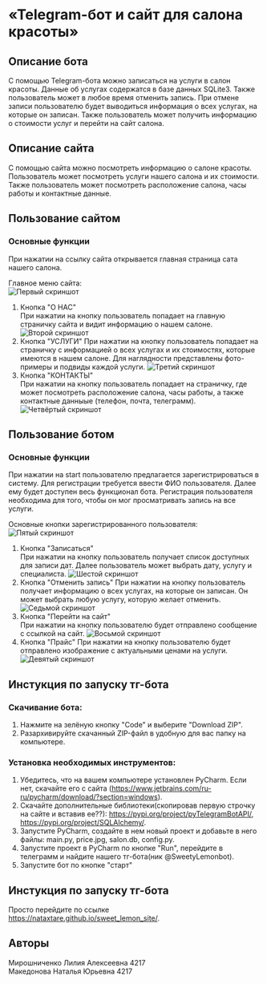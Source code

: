 # «Telegram-бот и сайт для салона красоты»  
## Описание бота
С помощью Telegram-бота можно записаться на услуги в салон красоты. Данные об услугах содержатся в базе данных SQLite3. Также пользователь может в любое время отменить запись. При отмене записи пользователю будет выводиться информация о всех услугах, на которые он записан. Также пользователь может получить информацию о стоимости услуг и перейти на сайт салона.
## Описание сайта
С помощью сайта можно посмотреть информацию о салоне красоты. Пользователь может посмотреть услуги нашего салона и их стоимости. Также пользователь может посмотреть расположение салона, часы работы и контактные данные.
## Пользование сайтом
### Основные функции
При нажатии на ссылку сайта открывается главная страница сата нашего салона.

Главное меню сайта:  
![Первый скриншот](https://github.com/Nataxtare/sweetlemon_bot/blob/main/screen/1.png)

1. Кнопка "О НАС"  
При нажатии на кнопку пользователь попадает на главную страничку сайта и видит информацию о нашем салоне.
![Второй скриншот](https://github.com/Nataxtare/sweetlemon_bot/blob/main/screen/2.png)
2. Кнопка "УСЛУГИ"
При нажатии на кнопку пользователь попадает на страничку с информацией о всех услугах и их стоимостях, которые имеются в нашем салоне. Для наглядности представлены фото-примеры и подвиды каждой услуги.
![Третий скриншот](https://github.com/Nataxtare/sweetlemon_bot/blob/main/screen/3.png)
3. Кнопка "КОНТАКТЫ"  
При нажатии на кнопку пользователь попадает на страничку, где может посмотреть расположение салона, часы работы, а также контактные данныые (телефон, почта, телеграмм).
![Четвёртый скриншот](https://github.com/Nataxtare/sweetlemon_bot/blob/main/screen/4.png)
## Пользование ботом  
### Основные функции
При нажатии на start пользователю предлагается зарегистрироваться в систему. Для регистрации требуется ввести ФИО пользователя. Далее ему будет доступен весь функционал бота. Регистрация пользователя необходима для того, чтобы он мог просматривать запись на все услуги.

Основные кнопки зарегистрированного пользователя:  
![Пятый скриншот](https://github.com/Nataxtare/sweetlemon_bot/blob/main/screen/5.png)

1. Кнопка "Записаться"  
При нажатии на кнопку пользователь получает список доступных для записи дат. Далее пользователь может выбрать дату, услугу и специалиста.
![Шестой скриншот](https://github.com/Nataxtare/sweetlemon_bot/blob/main/screen/6.png)
2. Кнопка "Отменить запись"
При нажатии на кнопку пользователь получает информацию о всех услугах, на которые он записан. Он может выбрать любую услугу, которую желает отменить.
![Седьмой скриншот](https://github.com/Nataxtare/sweetlemon_bot/blob/main/screen/7.png)
3. Кнопка "Перейти на сайт"  
При нажатии на кнопку пользователю будет отправлено сообщение с ссылкой на сайт.
![Восьмой скриншот](https://github.com/Nataxtare/sweetlemon_bot/blob/main/screen/8.png)
4. Кнопка "Прайс"
При нажатии на кнопку пользователю будет отправлено изображение с актуальными ценами на услуги. 
![Девятый скриншот](https://github.com/Nataxtare/sweetlemon_bot/blob/main/screen/9.png)
## Инстукция по запуску тг-бота 
### Скачивание бота:
1.	Нажмите на зелёную кнопку "Code" и выберите "Download ZIP".
2.	Разархивируйте скачанный ZIP-файл в удобную для вас папку на компьютере.
### Установка необходимых инструментов:
1. Убедитесь, что на вашем компьютере установлен PyCharm. Если нет, скачайте его с сайта (https://www.jetbrains.com/ru-ru/pycharm/download/?section=windows).
2. Скачайте дополнительные библиотеки(скопировав первую строчку на сайте и вставив ее??): https://pypi.org/project/pyTelegramBotAPI/, https://pypi.org/project/SQLAlchemy/.
3. Запустите PyCharm, создайте в нем новый проект и добавьте в него файлы: main.py, price.jpg, salon.db, config.py.
4. Запустите проект в PyCharm по кнопке "Run", перейдите в телеграмм и найдите нашего тг-бота(ник @SweetyLemonbot).
5. Запустите бот по кнопке "старт"
## Инстукция по запуску тг-бота 
Просто перейдите по ссылке https://nataxtare.github.io/sweet_lemon_site/.
## Авторы   
Мирошниченко Лилия Алексеевна 4217  
Македонова Наталья Юрьевна 4217  
